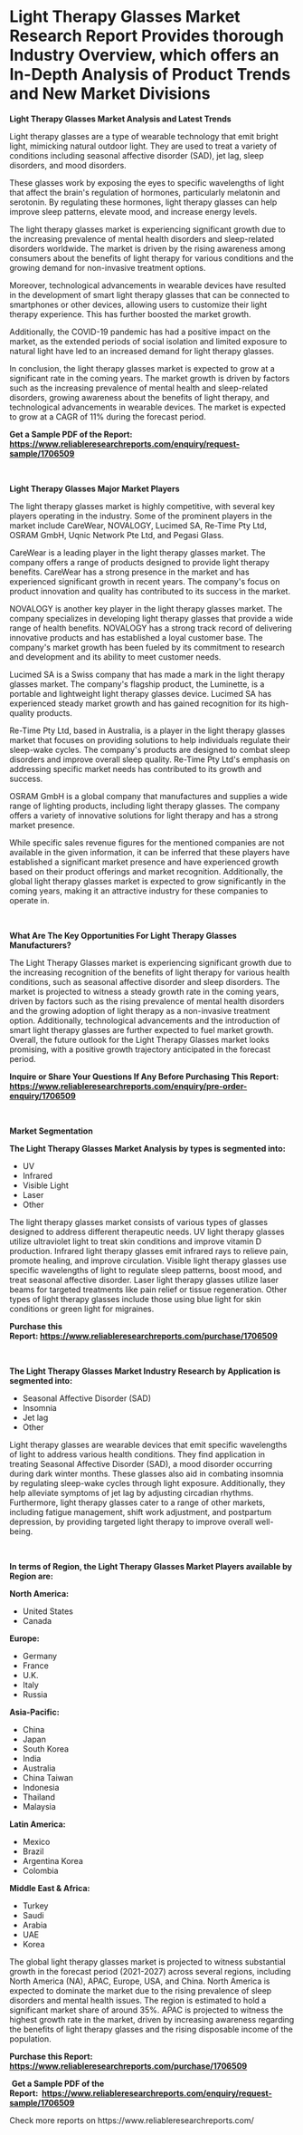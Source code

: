 <p><h1>Light Therapy Glasses Market Research Report Provides thorough Industry Overview, which offers an In-Depth Analysis of Product Trends and New Market Divisions</h1></p><p><strong>Light Therapy Glasses Market Analysis and Latest Trends</strong></p>
<p><p>Light therapy glasses are a type of wearable technology that emit bright light, mimicking natural outdoor light. They are used to treat a variety of conditions including seasonal affective disorder (SAD), jet lag, sleep disorders, and mood disorders.</p><p>These glasses work by exposing the eyes to specific wavelengths of light that affect the brain's regulation of hormones, particularly melatonin and serotonin. By regulating these hormones, light therapy glasses can help improve sleep patterns, elevate mood, and increase energy levels.</p><p>The light therapy glasses market is experiencing significant growth due to the increasing prevalence of mental health disorders and sleep-related disorders worldwide. The market is driven by the rising awareness among consumers about the benefits of light therapy for various conditions and the growing demand for non-invasive treatment options.</p><p>Moreover, technological advancements in wearable devices have resulted in the development of smart light therapy glasses that can be connected to smartphones or other devices, allowing users to customize their light therapy experience. This has further boosted the market growth.</p><p>Additionally, the COVID-19 pandemic has had a positive impact on the market, as the extended periods of social isolation and limited exposure to natural light have led to an increased demand for light therapy glasses.</p><p>In conclusion, the light therapy glasses market is expected to grow at a significant rate in the coming years. The market growth is driven by factors such as the increasing prevalence of mental health and sleep-related disorders, growing awareness about the benefits of light therapy, and technological advancements in wearable devices. The market is expected to grow at a CAGR of 11% during the forecast period.</p></p>
<p><strong>Get a Sample PDF of the Report:&nbsp; <a href="https://www.reliableresearchreports.com/enquiry/request-sample/1706509">https://www.reliableresearchreports.com/enquiry/request-sample/1706509</a></strong></p>
<p>&nbsp;</p>
<p><strong>Light Therapy Glasses Major Market Players</strong></p>
<p><p>The light therapy glasses market is highly competitive, with several key players operating in the industry. Some of the prominent players in the market include CareWear, NOVALOGY, Lucimed SA, Re-Time Pty Ltd, OSRAM GmbH, Uqnic Network Pte Ltd, and Pegasi Glass.</p><p>CareWear is a leading player in the light therapy glasses market. The company offers a range of products designed to provide light therapy benefits. CareWear has a strong presence in the market and has experienced significant growth in recent years. The company's focus on product innovation and quality has contributed to its success in the market.</p><p>NOVALOGY is another key player in the light therapy glasses market. The company specializes in developing light therapy glasses that provide a wide range of health benefits. NOVALOGY has a strong track record of delivering innovative products and has established a loyal customer base. The company's market growth has been fueled by its commitment to research and development and its ability to meet customer needs.</p><p>Lucimed SA is a Swiss company that has made a mark in the light therapy glasses market. The company's flagship product, the Luminette, is a portable and lightweight light therapy glasses device. Lucimed SA has experienced steady market growth and has gained recognition for its high-quality products.</p><p>Re-Time Pty Ltd, based in Australia, is a player in the light therapy glasses market that focuses on providing solutions to help individuals regulate their sleep-wake cycles. The company's products are designed to combat sleep disorders and improve overall sleep quality. Re-Time Pty Ltd's emphasis on addressing specific market needs has contributed to its growth and success.</p><p>OSRAM GmbH is a global company that manufactures and supplies a wide range of lighting products, including light therapy glasses. The company offers a variety of innovative solutions for light therapy and has a strong market presence.</p><p>While specific sales revenue figures for the mentioned companies are not available in the given information, it can be inferred that these players have established a significant market presence and have experienced growth based on their product offerings and market recognition. Additionally, the global light therapy glasses market is expected to grow significantly in the coming years, making it an attractive industry for these companies to operate in.</p></p>
<p>&nbsp;</p>
<p><strong>What Are The Key Opportunities For Light Therapy Glasses Manufacturers?</strong></p>
<p><p>The Light Therapy Glasses market is experiencing significant growth due to the increasing recognition of the benefits of light therapy for various health conditions, such as seasonal affective disorder and sleep disorders. The market is projected to witness a steady growth rate in the coming years, driven by factors such as the rising prevalence of mental health disorders and the growing adoption of light therapy as a non-invasive treatment option. Additionally, technological advancements and the introduction of smart light therapy glasses are further expected to fuel market growth. Overall, the future outlook for the Light Therapy Glasses market looks promising, with a positive growth trajectory anticipated in the forecast period.</p></p>
<p><strong>Inquire or Share Your Questions If Any Before Purchasing This Report: <a href="https://www.reliableresearchreports.com/enquiry/pre-order-enquiry/1706509">https://www.reliableresearchreports.com/enquiry/pre-order-enquiry/1706509</a></strong></p>
<p>&nbsp;</p>
<p><strong>Market Segmentation</strong></p>
<p><strong>The Light Therapy Glasses Market Analysis by types is segmented into:</strong></p>
<p><ul><li>UV</li><li>Infrared</li><li>Visible Light</li><li>Laser</li><li>Other</li></ul></p>
<p><p>The light therapy glasses market consists of various types of glasses designed to address different therapeutic needs. UV light therapy glasses utilize ultraviolet light to treat skin conditions and improve vitamin D production. Infrared light therapy glasses emit infrared rays to relieve pain, promote healing, and improve circulation. Visible light therapy glasses use specific wavelengths of light to regulate sleep patterns, boost mood, and treat seasonal affective disorder. Laser light therapy glasses utilize laser beams for targeted treatments like pain relief or tissue regeneration. Other types of light therapy glasses include those using blue light for skin conditions or green light for migraines.</p></p>
<p><strong>Purchase this Report:&nbsp;<a href="https://www.reliableresearchreports.com/purchase/1706509">https://www.reliableresearchreports.com/purchase/1706509</a></strong></p>
<p>&nbsp;</p>
<p><strong>The Light Therapy Glasses Market Industry Research by Application is segmented into:</strong></p>
<p><ul><li>Seasonal Affective Disorder (SAD)</li><li>Insomnia</li><li>Jet lag</li><li>Other</li></ul></p>
<p><p>Light therapy glasses are wearable devices that emit specific wavelengths of light to address various health conditions. They find application in treating Seasonal Affective Disorder (SAD), a mood disorder occurring during dark winter months. These glasses also aid in combating insomnia by regulating sleep-wake cycles through light exposure. Additionally, they help alleviate symptoms of jet lag by adjusting circadian rhythms. Furthermore, light therapy glasses cater to a range of other markets, including fatigue management, shift work adjustment, and postpartum depression, by providing targeted light therapy to improve overall well-being.</p></p>
<p>&nbsp;</p>
<p><strong>In terms of Region, the Light Therapy Glasses Market Players available by Region are:</strong></p>
<p>
    <p> <strong> North America: </strong>
        <ul>
            <li>United States</li>
            <li>Canada</li>
        </ul>
        </p> 
    <p> <strong> Europe: </strong>
        <ul>
            <li>Germany</li>
            <li>France</li>
            <li>U.K.</li>
            <li>Italy</li>
            <li>Russia</li>
        </ul>
        </p> 
    <p> <strong> Asia-Pacific: </strong>
        <ul>
            <li>China</li>
            <li>Japan</li>
            <li>South Korea</li>
            <li>India</li>
            <li>Australia</li>
            <li>China Taiwan</li>
            <li>Indonesia</li>
            <li>Thailand</li>
            <li>Malaysia</li>
        </ul>
        </p> 
    <p> <strong> Latin America: </strong>
        <ul>
            <li>Mexico</li>
            <li>Brazil</li>
            <li>Argentina Korea</li>
            <li>Colombia</li>
        </ul>
        </p> 
    <p> <strong> Middle East & Africa: </strong>
        <ul>
            <li>Turkey</li>
            <li>Saudi</li>
            <li>Arabia</li>
            <li>UAE</li>
            <li>Korea</li>
        </ul>
    </p>
    </p>
<p><p>The global light therapy glasses market is projected to witness substantial growth in the forecast period (2021-2027) across several regions, including North America (NA), APAC, Europe, USA, and China. North America is expected to dominate the market due to the rising prevalence of sleep disorders and mental health issues. The region is estimated to hold a significant market share of around 35%. APAC is projected to witness the highest growth rate in the market, driven by increasing awareness regarding the benefits of light therapy glasses and the rising disposable income of the population.</p></p>
<p><strong>Purchase this Report: <a href="https://www.reliableresearchreports.com/purchase/1706509">https://www.reliableresearchreports.com/purchase/1706509</a></strong></p>
<p>&nbsp;<strong>Get a Sample PDF of the Report:&nbsp;&nbsp;<a href="https://www.reliableresearchreports.com/enquiry/request-sample/1706509">https://www.reliableresearchreports.com/enquiry/request-sample/1706509</a></strong></p>
<p><strong></strong></p>
<p>Check more reports on https://www.reliableresearchreports.com/</p>